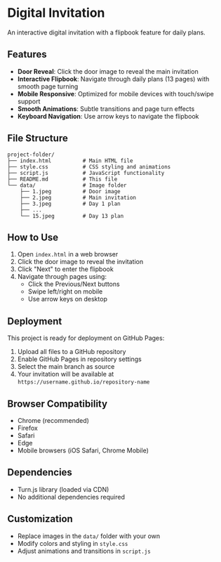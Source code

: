 # Digital Invitation

An interactive digital invitation with a flipbook feature for daily plans.

## Features

- **Door Reveal**: Click the door image to reveal the main invitation
- **Interactive Flipbook**: Navigate through daily plans (13 pages) with smooth page turning
- **Mobile Responsive**: Optimized for mobile devices with touch/swipe support
- **Smooth Animations**: Subtle transitions and page turn effects
- **Keyboard Navigation**: Use arrow keys to navigate the flipbook

## File Structure

```
project-folder/
├── index.html          # Main HTML file
├── style.css           # CSS styling and animations
├── script.js           # JavaScript functionality
├── README.md           # This file
└── data/               # Image folder
    ├── 1.jpeg          # Door image
    ├── 2.jpeg          # Main invitation
    ├── 3.jpeg          # Day 1 plan
    ├── ...
    └── 15.jpeg         # Day 13 plan
```

## How to Use

1. Open `index.html` in a web browser
2. Click the door image to reveal the invitation
3. Click "Next" to enter the flipbook
4. Navigate through pages using:
   - Click the Previous/Next buttons
   - Swipe left/right on mobile
   - Use arrow keys on desktop

## Deployment

This project is ready for deployment on GitHub Pages:

1. Upload all files to a GitHub repository
2. Enable GitHub Pages in repository settings
3. Select the main branch as source
4. Your invitation will be available at `https://username.github.io/repository-name`

## Browser Compatibility

- Chrome (recommended)
- Firefox
- Safari
- Edge
- Mobile browsers (iOS Safari, Chrome Mobile)

## Dependencies

- Turn.js library (loaded via CDN)
- No additional dependencies required

## Customization

- Replace images in the `data/` folder with your own
- Modify colors and styling in `style.css`
- Adjust animations and transitions in `script.js`
